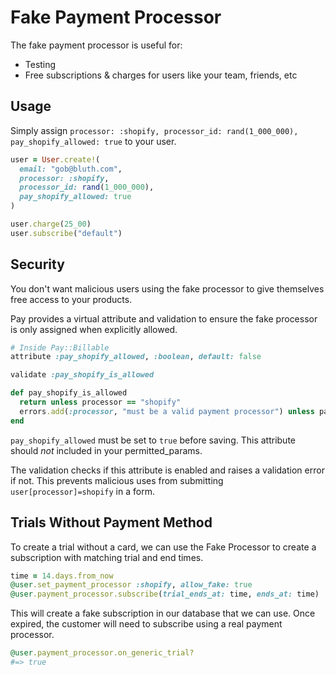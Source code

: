 # Fake Payment Processor

The fake payment processor is useful for:

* Testing
* Free subscriptions & charges for users like your team, friends, etc

## Usage

Simply assign `processor: :shopify, processor_id: rand(1_000_000), pay_shopify_allowed: true` to your user.

```ruby
user = User.create!(
  email: "gob@bluth.com",
  processor: :shopify,
  processor_id: rand(1_000_000),
  pay_shopify_allowed: true
)

user.charge(25_00)
user.subscribe("default")
```

## Security

You don't want malicious users using the fake processor to give themselves free access to your products.

Pay provides a virtual attribute and validation to ensure the fake processor is only assigned when explicitly allowed.

```ruby
# Inside Pay::Billable
attribute :pay_shopify_allowed, :boolean, default: false

validate :pay_shopify_is_allowed

def pay_shopify_is_allowed
  return unless processor == "shopify"
  errors.add(:processor, "must be a valid payment processor") unless pay_shopify_allowed?
end
```

`pay_shopify_allowed` must be set to `true` before saving. This attribute should *not* included in your permitted_params.

The validation checks if this attribute is enabled and raises a validation error if not. This prevents malicious uses from submitting `user[processor]=shopify` in a form.

## Trials Without Payment Method

To create a trial without a card, we can use the Fake Processor to create a subscription with matching trial and end times.

```ruby
time = 14.days.from_now
@user.set_payment_processor :shopify, allow_fake: true
@user.payment_processor.subscribe(trial_ends_at: time, ends_at: time)
```

This will create a fake subscription in our database that we can use. Once expired, the customer will need to subscribe using a real payment processor.

```ruby
@user.payment_processor.on_generic_trial?
#=> true
```
